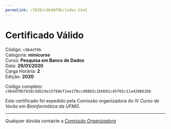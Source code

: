 ```yaml
---
permalink: /2020/c9b4df0b/index.html
---
```


# Certificado Válido

Código: `c9b4df0b`<br>
Categoria: **minicurso**<br>
Curso: **Pesquisa em Banco de Dados**<br>
Data: **29/01/2020**<br>
Carga Horária: **2**<br>
Edição: **2020**<br>


Código completo: `c9b4df0bf838c58b19a15f68ef1ee1f0ccd08b5c1bbb91c45f65c11a428661bb`


Este certificado foi expedido pela Comissão organizadora do *IV Curso de Verão em Bioinformática da UFMG*.

----

Qualquer dúvida contacte a [_Comissão Organizadora_](<mailto:cursobioinfoufmg@gmail.com$subject=[Certificados]>)


